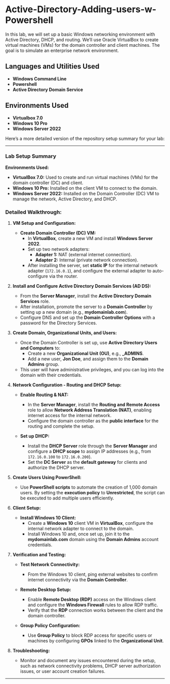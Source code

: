 # Active-Directory-Adding-users-w-Powershell
In this lab, we will set up a basic Windows networking environment with Active Directory, DHCP, and routing. We’ll use Oracle VirtualBox to create virtual machines (VMs) for the domain controller and client machines. The goal is to simulate an enterprise network environment.

<h2>Languages and Utilities Used</h2>

- <b>Windows Command Line</b>
- <b>Powershell</b>
- <b>Active Directory Domain Service</b>


<h2>Environments Used </h2>

- <b>Virtualbox 7.0</b>
- <b>Windows 10 Pro</b>
- <b>Windows Server 2022</b> 


Here’s a more detailed version of the repository setup summary for your lab:

---

### **Lab Setup Summary**

**Environments Used:**
- **VirtualBox 7.0:** Used to create and run virtual machines (VMs) for the domain controller (DC) and client.
- **Windows 10 Pro:** Installed on the client VM to connect to the domain.
- **Windows Server 2022:** Installed on the Domain Controller (DC) VM to manage the network, Active Directory, and DHCP.

### **Detailed Walkthrough:**

1. **VM Setup and Configuration:**
   - **Create Domain Controller (DC) VM:**
     - In **VirtualBox**, create a new VM and install **Windows Server 2022**.
     - Set up two network adapters:
       - **Adapter 1:** NAT (external internet connection).
       - **Adapter 2:** Internal (private network connection).
     - After installing the server, set **static IP** for the internal network adapter (`172.16.0.1`), and configure the external adapter to auto-configure via the router.
   
2. **Install and Configure Active Directory Domain Services (AD DS):**
   - From the **Server Manager**, install the **Active Directory Domain Services** role.
   - After installation, promote the server to a **Domain Controller** by setting up a new domain (e.g., **mydomainlab.com**).
   - Configure DNS and set up the **Domain Controller Options** with a password for the Directory Services.
   
3. **Create Domain, Organizational Units, and Users:**
   - Once the Domain Controller is set up, use **Active Directory Users and Computers** to:
     - Create a new **Organizational Unit (OU)**, e.g., **_ADMINS**.
     - Add a new user, **Jon Doe**, and assign them to the **Domain Admins** group.
   - This user will have administrative privileges, and you can log into the domain with their credentials.

4. **Network Configuration - Routing and DHCP Setup:**
   - **Enable Routing & NAT:**
     - In the **Server Manager**, install the **Routing and Remote Access** role to allow **Network Address Translation (NAT)**, enabling internet access for the internal network.
     - Configure the domain controller as the **public interface** for the routing and complete the setup.
   
   - **Set up DHCP:**
     - Install the **DHCP Server** role through the **Server Manager** and configure a **DHCP scope** to assign IP addresses (e.g., from `172.16.0.100` to `172.16.0.200`).
     - Set the **DC Server** as the **default gateway** for clients and authorize the DHCP server.

5. **Create Users Using PowerShell:**
   - Use **PowerShell scripts** to automate the creation of 1,000 domain users. By setting the **execution policy** to **Unrestricted**, the script can be executed to add multiple users efficiently.

6. **Client Setup:**
   - **Install Windows 10 Client:**
     - Create a **Windows 10** client VM in **VirtualBox**, configure the internal network adapter to connect to the domain.
     - Install Windows 10 and, once set up, join it to the **mydomainlab.com** domain using the **Domain Admins** account credentials.
   
7. **Verification and Testing:**
   - **Test Network Connectivity:**
     - From the Windows 10 client, ping external websites to confirm internet connectivity via the **Domain Controller**.
   
   - **Remote Desktop Setup:**
     - Enable **Remote Desktop (RDP)** access on the Windows client and configure the **Windows Firewall** rules to allow RDP traffic.
     - Verify that the **RDP** connection works between the client and the domain controller.
   
   - **Group Policy Configuration:**
     - Use **Group Policy** to block RDP access for specific users or machines by configuring **GPOs** linked to the **Organizational Unit**.

8. **Troubleshooting:**
   - Monitor and document any issues encountered during the setup, such as network connectivity problems, DHCP server authorization issues, or user account creation failures.

---

